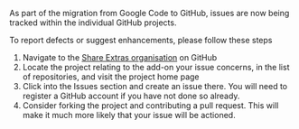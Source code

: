 As part of the migration from Google Code to GitHub, issues are now being tracked within the individual GitHub projects.

To report defects or suggest enhancements, please follow these steps

  1. Navigate to the [Share Extras organisation](https://github.com/share-extras) on GitHub
  1. Locate the project relating to the add-on your issue concerns, in the list of repositories, and visit the project home page
  1. Click into the Issues section and create an issue there. You will need to register a GitHub account if you have not done so already.
  1. Consider forking the project and contributing a pull request. This will make it much more likely that your issue will be actioned.